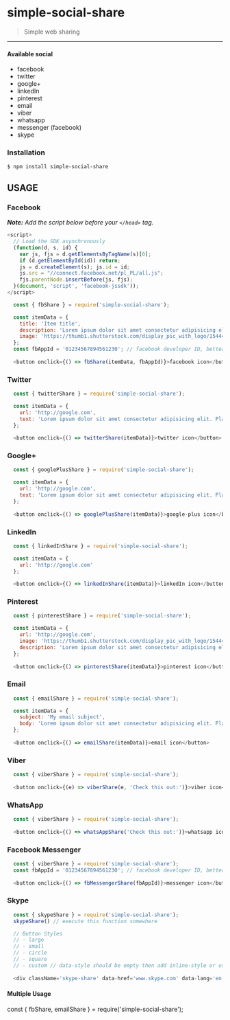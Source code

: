 # simple-social-share
> Simple web sharing

---

#### Available social
- facebook
- twitter
- google+
- linkedIn
- pinterest
- email
- viber
- whatsapp
- messenger (facebook)
- skype

### Installation
`$ npm install simple-social-share`

## USAGE

### Facebook
*__Note:__ Add the script below before your `</head>` tag.*

```javascript
<script>
  // Load the SDK asynchronously
  (function(d, s, id) {
    var js, fjs = d.getElementsByTagName(s)[0];
    if (d.getElementById(id)) return;
    js = d.createElement(s); js.id = id;
    js.src = "//connect.facebook.net/pl_PL/all.js";
    fjs.parentNode.insertBefore(js, fjs);
  }(document, 'script', 'facebook-jssdk'));
</script>
```

```javascript
  const { fbShare } = require('simple-social-share');

  const itemData = {
    title: 'Item title',
    description: 'Lorem ipsum dolor sit amet consectetur adipisicing elit. Placeat ab nemo temporibus ex rerum at consequatur, eligendi, rem non quia odio! Quibusdam enim vero qui consequatur dicta doloremque aliquam. Quas.',
    image: 'https://thumb1.shutterstock.com/display_pic_with_logo/154447/235089946/stock-photo-cute-little-red-kitten-sleeps-on-fur-white-blanket-235089946.jpg'
  };
  const fbAppId = '01234567894561230'; // facebook developer ID, better to implement with .env if possible.
  
  <button onclick={() => fbShare(itemData, fbAppId)}>facebook icon</button>
```

### Twitter
```javascript
  const { twitterShare } = require('simple-social-share');

  const itemData = {
    url: 'http://google.com',
    text: 'Lorem ipsum dolor sit amet consectetur adipisicing elit. Placeat ab nemo temporibus ex rerum at consequatur, eligendi, rem non quia odio! Quibusdam enim vero qui consequatur dicta doloremque aliquam. Quas.'
  };
  
  <button onclick={() => twitterShare(itemData)}>twitter icon</button>
```

### Google+
```javascript
  const { googlePlusShare } = require('simple-social-share');

  const itemData = {
    url: 'http://google.com',
    text: 'Lorem ipsum dolor sit amet consectetur adipisicing elit. Placeat ab nemo temporibus ex rerum at consequatur, eligendi, rem non quia odio! Quibusdam enim vero qui consequatur dicta doloremque aliquam. Quas.'
  };
  
  <button onclick={() => googlePlusShare(itemData)}>google-plus icon</button>
```

### LinkedIn
```javascript
  const { linkedInShare } = require('simple-social-share');

  const itemData = {
    url: 'http://google.com'
  };
  
  <button onclick={() => linkedInShare(itemData)}>linkedIn icon</button>
```

### Pinterest
```javascript
  const { pinterestShare } = require('simple-social-share');

  const itemData = {
    url: 'http://google.com',
    image: 'https://thumb1.shutterstock.com/display_pic_with_logo/154447/235089946/stock-photo-cute-little-red-kitten-sleeps-on-fur-white-blanket-235089946.jpg',
    description: 'Lorem ipsum dolor sit amet consectetur adipisicing elit. Placeat ab nemo temporibus ex rerum at consequatur, eligendi, rem non quia odio! Quibusdam enim vero qui consequatur dicta doloremque aliquam. Quas.'
  };
  
  <button onclick={() => pinterestShare(itemData)}>pinterest icon</button>
```

### Email
```javascript
  const { emailShare } = require('simple-social-share');

  const itemData = {
    subject: 'My email subject',
    body: 'Lorem ipsum dolor sit amet consectetur adipisicing elit. Placeat ab nemo temporibus ex rerum at consequatur, eligendi, rem non quia odio! Quibusdam enim vero qui consequatur dicta doloremque aliquam. Quas.'
  };
  
  <button onclick={() => emailShare(itemData)}>email icon</button>
```

### Viber
```javascript
  const { viberShare } = require('simple-social-share');
  
  <button onclick={(e) => viberShare(e, 'Check this out:')}>viber icon</button>
```

### WhatsApp
```javascript
  const { viberShare } = require('simple-social-share');
  
  <button onclick={() => whatsAppShare('Check this out:')}>whatsapp icon</button>
```

### Facebook Messenger
```javascript
  const { viberShare } = require('simple-social-share');
  const fbAppId = '01234567894561230'; // facebook developer ID, better to implement with .env if possible.
  
  <button onclick={() => fbMessengerShare(fbAppId)}>messenger icon</button>
```

### Skype
```javascript
  const { skypeShare } = require('simple-social-share');
  skypeShare() // execute this function somewhere

  // Button Styles
  // - large
  // - small
  // - circle
  // - square
  // - custom // data-style should be empty then add inline-style or use the class for custom styling
  
  <div className='skype-share' data-href='www.skype.com' data-lang='en-US' data-text='some message' data-style='large'>skype icon</div>
```

#### Multiple Usage
const { fbShare, emailShare } = require('simple-social-share');
